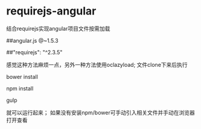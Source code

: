 # requirejs-angular
结合requirejs实现angular项目文件按需加载

##angular.js @~1.5.3

##"requirejs": "^2.3.5"

感觉这种方法麻烦一点，另外一种方法使用oclazyload;
文件clone下来后执行



bower install



npm install



gulp



就可以运行起来；
如果没有安装npm/bower可手动引入相关文件并手动在浏览器打开查看
